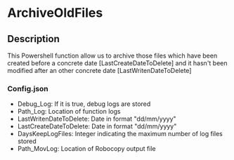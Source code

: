 # ArchiveOldFiles
## Description
This Powershell function allow us to archive those files which have been created before a concrete date [LastCreateDateToDelete] and it hasn't been 
modified after an other concrete date [LastWritenDateToDelete]

### Config.json
- Debug_Log: If it is true, debug logs are stored
- Path_Log: Location of function logs
- LastWritenDateToDelete: Date in format "dd/mm/yyyy"
- LastCreateDateToDelete: Date in format "dd/mm/yyyy"
- DaysKeepLogFiles: Integer indicating the maximum number of log files stored
- Path_MovLog: Location of Robocopy output file
